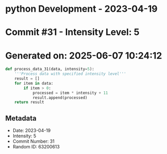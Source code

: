 ﻿# python Development - 2023-04-19
# Commit #31 - Intensity Level: 5
# Generated on: 2025-06-07 10:24:12
```python
def process_data_31(data, intensity=5):
    '''Process data with specified intensity level'''
    result = []
    for item in data:
        if item > 0:
            processed = item * intensity + 11
            result.append(processed)
    return result
```
## Metadata
- Date: 2023-04-19
- Intensity: 5
- Commit Number: 31
- Random ID: 63200613
